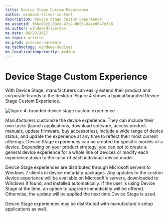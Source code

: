 ```yaml
---
title: Device Stage Custom Experience
author: windows-driver-content
description: Device Stage Custom Experience
ms.assetid: fb6c8022-83cd-47c2-8605-84ec8647efa8
ms.author: windowsdriverdev
ms.date: 04/20/2017
ms.topic: article
ms.prod: windows-hardware
ms.technology: windows-devices
ms.localizationpriority: medium
---
```


# Device Stage Custom Experience


With Device Stage, manufacturers can easily extend their product and corporate brands to the desktop. Figure 4 shows a typical branded Device Stage Custom Experience.

![figure 4: branded device stage custom experience](images/devicestage005.jpg)

Manufacturers customize the device experience. They can include their own tasks (launch applications, download software, access product manuals, update firmware, buy accessories), include a wide range of device status, and update the experience at any time to reflect their most current offerings. Device Stage experiences can be created for specific models of a device. Depending on your product strategy, you can opt to create a general device experience for a whole line of devices or modify each experience down to the color of each individual device model.

Device Stage experiences are distributed through Microsoft servers to Windows 7 clients in device metadata packages. Any updates to the custom device experience will be available on Microsoft's servers, downloaded to Windows if found, and installed automatically. If the user is using Device Stage at the time, an option to upgrade immediately will be offered. Otherwise, the update will be applied the next time Device Stage is used.

Device Stage experiences may be distributed with manufacture's setup applications as well.

 

 




